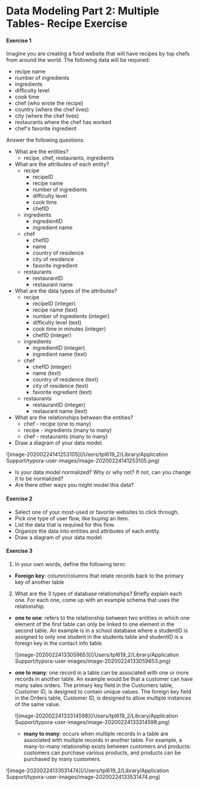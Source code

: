 # Data Modeling Part 2: Multiple Tables- Recipe Exercise

#### Exercise 1

Imagine you are creating a food website that will have recipes by top chefs from around the world. The following data will be required:

- recipe name
- number of ingredients
- ingredients
- difficulty level
- cook time
- chef (who wrote the recipe)
- country (where the chef lives)
- city (where the chef lives)
- restaurants where the chef has worked
- chef's favorite ingredient

Answer the following questions:

- What are the entities?
  - recipe, chef, restaurants, ingredients
- What are the attributes of each entity?
  - recipe
    - recipeID
    - recipe name
    - number of ingredients 
    - difficulty level
    - cook time
    - chefID
  - ingredients
    - ingredientID
    - ingredient name
  - chef
    - chefID
    - name
    - country of residence
    - city of residence
    - favorite ingredient
  - restaurants
    - restaurantID
    - restaurant name
- What are the data types of the attributes?
  - recipe
    - recipeID (integer)
    - recipe name (text)
    - number of ingredients (integer)
    - difficulty level (text)
    - cook time in minutes (integer)
    - chefID (integer)
  - ingredients
    - ingredientID (integer)
    - ingredient name (text)
  - chef
    - chefID (integer)
    - name (text)
    - country of residence (text)
    - city of residence (text)
    - favorite ingredient (text)
  - restaurants
    - restaurantID (integer)
    - restaurant name (text)
- What are the relationships between the entities?
  - chef - recipe (one to many)
  - recipe - ingredients (many to many)
  - chef - restaurants (many to many)
- Draw a diagram of your data model.

![image-20200224141253105](/Users/tpl619_2/Library/Application Support/typora-user-images/image-20200224141253105.png)

- Is your data model normalized? Why or why not? If not, can you change it to be normalized?
- Are there other ways you might model this data?

#### Exercise 2

- Select one of your most-used or favorite websites to click through.
- Pick one type of user flow, like buying an item.
- List the data that is required for this flow.
- Organize the data into entities and attributes of each entity.
- Draw a diagram of your data model.

#### Exercise 3

1. In your own words, define the following term:

- **Foreign key**: column/columns that relate records back to the primary key of another table

2. What are the 3 types of database relationships? Briefly explain each one. For each one, come up with an example schema that uses the relationship.

 - **one to one**: refers to the relationship between two entities in which one element of the first table can only be linked to one element in the second table. An example is in a school database where a studentID is assigned to only one student in the students table and studentID is a foreign key in the contact info table.

   ![image-20200224133059653](/Users/tpl619_2/Library/Application Support/typora-user-images/image-20200224133059653.png)

 - **one to many**: one record in a table can be associated with one or more records in another table. An example would be that a customer can have many sales orders. The primary key field in the Customers table, Customer ID, is designed to contain unique values. The foreign key field in the Orders table, Customer ID, is designed to allow multiple instances of the same value.

   ![image-20200224133314598](/Users/tpl619_2/Library/Application Support/typora-user-images/image-20200224133314598.png)

	- **many to many**:  occurs when multiple records in a table are associated with multiple records in another table. For example, a many-to-many relationship exists between customers and products: customers can purchase various products, and products can be purchased by many customers.

![image-20200224133531474](/Users/tpl619_2/Library/Application Support/typora-user-images/image-20200224133531474.png)